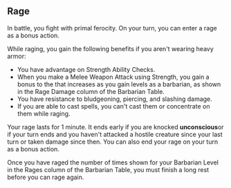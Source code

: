 ## Rage
In battle, you fight with primal ferocity.
On your turn, you can enter a rage as a bonus action.

While raging, you gain the following benefits if you aren't wearing heavy armor:
- You have advantage on Strength Ability Checks.
- When you make a Melee Weapon Attack using Strength, you gain a bonus to the  that increases as you gain levels as a barbarian, as shown in the Rage Damage column of the Barbarian Table.
- You have resistance to bludgeoning, piercing, and slashing damage.
- If you are able to cast spells, you can't cast them or concentrate on them while raging.

Your rage lasts for 1 minute.
It ends early if you are knocked **unconscious**or if your turn ends and you haven't attacked a hostile creature since your last turn or taken damage since then.
You can also end your rage on your turn as a bonus action.

Once you have raged the number of times shown for your Barbarian Level in the Rages column of the Barbarian Table, you must finish a long rest before you can rage again.

<!--

-<< CHANGES >>-
- removed 'advantage on Strength Saving Throws'
- added ability 'muscle memory' that does this outside of rage

-<< TODO >>-
- none

-<< COMMENTARY >>-
- none

-->
